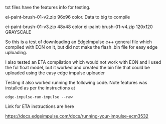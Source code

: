 txt files have the features info for testing.



ei-paint-brush-01-v2.zip   96x96 color. Data to big to compile

ei-paint-brush-01-v3.zip   48x48 color
ei-paint-brush-01-v4.zip   120x120 GRAYSCALE


So this is a test of downloading an EdgeImpulse c++ general file which compiled with EON on it, but did not make the flash .bin file for easy edge uploading.

I also tested an ETA compilation which would not work with EON and I used the ful float model, but it worked and created the bin file that could be uploaded using the easy edge impulse uploader

Testing it also worked running the following code. Note features was installed as per the instructions at 

```
edge-impulse-run-impulse --raw

```


Link for ETA instructions are here

https://docs.edgeimpulse.com/docs/running-your-impulse-ecm3532

